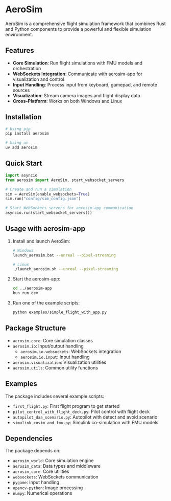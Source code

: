 # AeroSim

AeroSim is a comprehensive flight simulation framework that combines Rust and Python components to provide a powerful and flexible simulation environment.

## Features

- **Core Simulation**: Run flight simulations with FMU models and orchestration
- **WebSockets Integration**: Communicate with aerosim-app for visualization and control
- **Input Handling**: Process input from keyboard, gamepad, and remote sources
- **Visualization**: Stream camera images and flight display data
- **Cross-Platform**: Works on both Windows and Linux

## Installation

```bash
# Using pip
pip install aerosim

# Using uv
uv add aerosim
```

## Quick Start

```python
import asyncio
from aerosim import AeroSim, start_websocket_servers

# Create and run a simulation
sim = AeroSim(enable_websockets=True)
sim.run("config/sim_config.json")

# Start WebSockets servers for aerosim-app communication
asyncio.run(start_websocket_servers())
```

## Usage with aerosim-app

1. Install and launch AeroSim:
   ```bash
   # Windows
   launch_aerosim.bat --unreal --pixel-streaming

   # Linux
   ./launch_aerosim.sh --unreal --pixel-streaming
   ```

2. Start the aerosim-app:
   ```bash
   cd ../aerosim-app
   bun run dev
   ```

3. Run one of the example scripts:
   ```bash
   python examples/simple_flight_with_app.py
   ```

## Package Structure

- `aerosim.core`: Core simulation classes
- `aerosim.io`: Input/output handling
  - `aerosim.io.websockets`: WebSockets integration
  - `aerosim.io.input`: Input handling
- `aerosim.visualization`: Visualization utilities
- `aerosim.utils`: Common utility functions

## Examples

The package includes several example scripts:

- `first_flight.py`: First flight program to get started
- `pilot_control_with_flight_deck.py`: Pilot control with flight deck
- `autopilot_daa_scenario.py`: Autopilot with detect and avoid scenario
- `simulink_cosim_and_fmu.py`: Simulink co-simulation with FMU models

## Dependencies

The package depends on:

- `aerosim_world`: Core simulation engine
- `aerosim_data`: Data types and middleware
- `aerosim_core`: Core utilities
- `websockets`: WebSockets communication
- `pygame`: Input handling
- `opencv-python`: Image processing
- `numpy`: Numerical operations